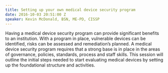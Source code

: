 ```yaml
---
title: Setting up your own medical device security program
date: 2016-10-03 20:51:00 Z
speaker: Kevin McDonald, BSN, ME-PD, CISSP
---
```


Having a medical device security program can provide significant benefits to an institution.  With a program in place, vulnerable devices can be identified, risks can be assessed and remediation’s planned.  A medical device security program requires that a strong base is in place in the areas of governance, policies, standards, process and staff skills.  This session will outline the initial steps needed to start evaluating medical devices by setting up the foundational structure and activities.